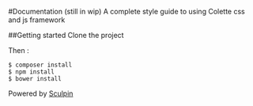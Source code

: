 #Documentation (still in wip)
A complete style guide to using Colette css and js framework

##Getting started
Clone the project

Then :
```
$ composer install
$ npm install
$ bower install
```

Powered by [Sculpin](https://sculpin.io/)